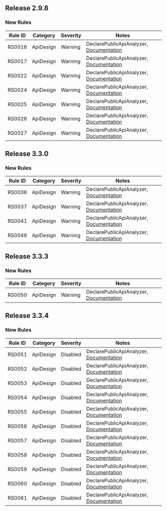 ## Release 2.9.8

### New Rules

Rule ID | Category | Severity | Notes
--------|----------|----------|-------
RS0016 | ApiDesign | Warning | DeclarePublicApiAnalyzer, [Documentation](https://github.com/dotnet/roslyn-analyzers/blob/main/src/PublicApiAnalyzers/PublicApiAnalyzers.Help.md)
RS0017 | ApiDesign | Warning | DeclarePublicApiAnalyzer, [Documentation](https://github.com/dotnet/roslyn-analyzers/blob/main/src/PublicApiAnalyzers/PublicApiAnalyzers.Help.md)
RS0022 | ApiDesign | Warning | DeclarePublicApiAnalyzer, [Documentation](https://github.com/dotnet/roslyn-analyzers/blob/main/src/PublicApiAnalyzers/PublicApiAnalyzers.Help.md)
RS0024 | ApiDesign | Warning | DeclarePublicApiAnalyzer, [Documentation](https://github.com/dotnet/roslyn-analyzers/blob/main/src/PublicApiAnalyzers/PublicApiAnalyzers.Help.md)
RS0025 | ApiDesign | Warning | DeclarePublicApiAnalyzer, [Documentation](https://github.com/dotnet/roslyn-analyzers/blob/main/src/PublicApiAnalyzers/PublicApiAnalyzers.Help.md)
RS0026 | ApiDesign | Warning | DeclarePublicApiAnalyzer, [Documentation](https://github.com/dotnet/roslyn/blob/main/docs/Adding%20Optional%20Parameters%20in%20Public%20API.md)
RS0027 | ApiDesign | Warning | DeclarePublicApiAnalyzer, [Documentation](https://github.com/dotnet/roslyn/blob/main/docs/Adding%20Optional%20Parameters%20in%20Public%20API.md)

## Release 3.3.0

### New Rules

Rule ID | Category | Severity | Notes
--------|----------|----------|-------
RS0036 | ApiDesign | Warning | DeclarePublicApiAnalyzer, [Documentation](https://github.com/dotnet/roslyn-analyzers/blob/main/src/PublicApiAnalyzers/PublicApiAnalyzers.Help.md)
RS0037 | ApiDesign | Warning | DeclarePublicApiAnalyzer, [Documentation](https://github.com/dotnet/roslyn-analyzers/blob/main/src/PublicApiAnalyzers/PublicApiAnalyzers.Help.md)
RS0041 | ApiDesign | Warning | DeclarePublicApiAnalyzer, [Documentation](https://github.com/dotnet/roslyn-analyzers/blob/main/src/PublicApiAnalyzers/PublicApiAnalyzers.Help.md)
RS0048 | ApiDesign | Warning | DeclarePublicApiAnalyzer, [Documentation](https://github.com/dotnet/roslyn-analyzers/blob/main/src/PublicApiAnalyzers/PublicApiAnalyzers.Help.md)

## Release 3.3.3

### New Rules

Rule ID | Category | Severity | Notes
--------|----------|----------|-------
RS0050 | ApiDesign | Warning | DeclarePublicApiAnalyzer, [Documentation](https://github.com/dotnet/roslyn-analyzers/blob/main/src/PublicApiAnalyzers/PublicApiAnalyzers.Help.md)

## Release 3.3.4

### New Rules

Rule ID | Category | Severity | Notes
--------|----------|----------|-------
RS0051 | ApiDesign | Disabled | DeclarePublicApiAnalyzer, [Documentation](https://github.com/dotnet/roslyn-analyzers/blob/main/src/PublicApiAnalyzers/PublicApiAnalyzers.Help.md)
RS0052 | ApiDesign | Disabled | DeclarePublicApiAnalyzer, [Documentation](https://github.com/dotnet/roslyn-analyzers/blob/main/src/PublicApiAnalyzers/PublicApiAnalyzers.Help.md)
RS0053 | ApiDesign | Disabled | DeclarePublicApiAnalyzer, [Documentation](https://github.com/dotnet/roslyn-analyzers/blob/main/src/PublicApiAnalyzers/PublicApiAnalyzers.Help.md)
RS0054 | ApiDesign | Disabled | DeclarePublicApiAnalyzer, [Documentation](https://github.com/dotnet/roslyn-analyzers/blob/main/src/PublicApiAnalyzers/PublicApiAnalyzers.Help.md)
RS0055 | ApiDesign | Disabled | DeclarePublicApiAnalyzer, [Documentation](https://github.com/dotnet/roslyn-analyzers/blob/main/src/PublicApiAnalyzers/PublicApiAnalyzers.Help.md)
RS0056 | ApiDesign | Disabled | DeclarePublicApiAnalyzer, [Documentation](https://github.com/dotnet/roslyn-analyzers/blob/main/src/PublicApiAnalyzers/PublicApiAnalyzers.Help.md)
RS0057 | ApiDesign | Disabled | DeclarePublicApiAnalyzer, [Documentation](https://github.com/dotnet/roslyn-analyzers/blob/main/src/PublicApiAnalyzers/PublicApiAnalyzers.Help.md)
RS0058 | ApiDesign | Disabled | DeclarePublicApiAnalyzer, [Documentation](https://github.com/dotnet/roslyn-analyzers/blob/main/src/PublicApiAnalyzers/PublicApiAnalyzers.Help.md)
RS0059 | ApiDesign | Disabled | DeclarePublicApiAnalyzer, [Documentation](https://github.com/dotnet/roslyn/blob/main/docs/Adding%20Optional%20Parameters%20in%20Public%20API.md)
RS0060 | ApiDesign | Disabled | DeclarePublicApiAnalyzer, [Documentation](https://github.com/dotnet/roslyn/blob/main/docs/Adding%20Optional%20Parameters%20in%20Public%20API.md)
RS0061 | ApiDesign | Disabled | DeclarePublicApiAnalyzer, [Documentation](https://github.com/dotnet/roslyn-analyzers/blob/main/src/PublicApiAnalyzers/PublicApiAnalyzers.Help.md)
